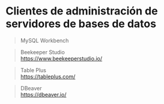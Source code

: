 # Clientes de administración de servidores de bases de datos

> MySQL Workbench


> Beekeeper Studio   
> https://www.beekeeperstudio.io/


> Table Plus  
> https://tableplus.com/  

> DBeaver  
> https://dbeaver.io/

